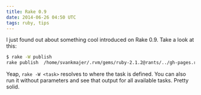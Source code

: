 ```yaml
---
title: Rake 0.9
date: 2014-06-26 04:50 UTC
tags: ruby, tips
---
```

I just found out about something cool introduced on Rake 0.9. Take a look at this:

```bash
$ rake -W publish
rake publish  /home/svankmajer/.rvm/gems/ruby-2.1.2@rants/../gh-pages.rake:65:in `<top (required)>'
```

Yeap, `rake -W <task>` resolves to where the task is defined. You can also run it without parameters and see that output for all available tasks. Pretty 
solid.
